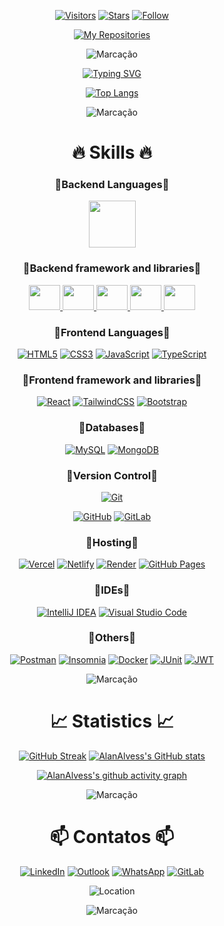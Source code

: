 <!--
**alanalvess/alanalvess** is a ✨ _special_ ✨ repository because its `README.md` (this file) appears on your GitHub profile.

Here are some ideas to get you started:

- 🔭 I’m currently working on ...
- 🌱 I’m currently learning ...
- 👯 I’m looking to collaborate on ...
- 🤔 I’m looking for help with ...
- 💬 Ask me about ...
- 📫 How to reach me: ...
- 😄 Pronouns: ...
- ⚡ Fun fact: ...
-->

<div align=center >

[![Visitors](https://komarev.com/ghpvc/?username=alanalvess&color=blueviolet&label=Visitors&style=for-the-badge&logo=eye)](https://komarev.com/ghpvc/?username=alanalvess&color=447ff7&label=Visitor+count)
[![Stars](https://custom-icon-badges.herokuapp.com/github/stars/alanalvess?color=55960c&style=for-the-badge&logo=star)](https://github.com/alanalvess?tab=stars)
[![Follow](https://custom-icon-badges.herokuapp.com/github/followers/alanalvess?color=236ad3&style=for-the-badge&logo=person-add&label=Follow&logoColor=white)](https://github.com/alanalvess?tab=followers)

[![My Repositories](https://custom-icon-badges.herokuapp.com/badge/-My%20Repositories-blue?style=for-the-badge&logoColor=white&logo=repo)](https://github.com/alanalvess?tab=repositories)


![Marcação](https://user-images.githubusercontent.com/73097560/115834477-dbab4500-a447-11eb-908a-139a6edaec5c.gif)          

[![Typing SVG](https://readme-typing-svg.herokuapp.com?font=audiowide&size=50&color=F8D847&center=true&vCenter=true&width=1250&height=100&lines=Meu+nome+%C3%A9+Alan+Alves;Sou+desenvolvedor+Backend;Estudante+de+Engenharia+da+Computa%C3%A7%C3%A3o)](https://git.io/typing-svg)

[![Top Langs](https://github-readme-stats.vercel.app/api/top-langs/?username=AlanAlvess&theme=radical&hide_border=true&layout=compact)](https://github.com/anuraghazra/github-readme-stats)


![Marcação](https://user-images.githubusercontent.com/73097560/115834477-dbab4500-a447-11eb-908a-139a6edaec5c.gif)

# 🔥 Skills 🔥

### 🔹Backend Languages🔹

<p>
  <a href="https://www.java.com" target="_blank"> 
    <img src="https://upload.wikimedia.org/wikipedia/pt/3/30/Java_programming_language_logo.svg" height=75 /> </a>
</p>


### 🔹Backend framework and libraries🔹

<p>
  <a href="https://spring.io/projects/spring-boot" target="_blank"> 
    <img src="https://spring.io/img/projects/spring-boot.svg" height=40 width=50/>
    </a>  
  <a href="https://spring.io/projects/spring-framework" target="_blank"> 
    <img src="https://spring.io/img/projects/spring-framework.svg?v=2" height=40 width=50 />
    </a>
  <a href="https://spring.io/projects/spring-data" target="_blank"> 
    <img src="https://spring.io/img/projects/spring-data.svg" height=40 width=50 /> </a>
  <a href="https://spring.io/projects/spring-cloud" target="_blank"> 
    <img src="https://spring.io/img/projects/spring-cloud.svg" height=40 width=50 /> </a>  
  <a href="https://spring.io/projects/spring-security" target="_blank"> 
    <img src="https://spring.io/img/projects/spring-security.svg" height=40 width=50 /> </a>
</p>


### 🔹Frontend Languages🔹

[![HTML5](https://img.shields.io/badge/html5-%23E34F26.svg?style=for-the-badge&logo=html5&logoColor=white)](https://developer.mozilla.org/pt-BR/docs/Web/HTML)
[![CSS3](https://img.shields.io/badge/css3-%231572B6.svg?style=for-the-badge&logo=css3&logoColor=white)](https://developer.mozilla.org/pt-BR/docs/Web/CSS)
[![JavaScript](https://img.shields.io/badge/javascript-%23323330.svg?style=for-the-badge&logo=javascript&logoColor=%23F7DF1E)](https://developer.mozilla.org/pt-BR/docs/Web/JavaScript)
[![TypeScript](https://img.shields.io/badge/typescript-%23007ACC.svg?style=for-the-badge&logo=typescript&logoColor=white)](https://www.typescriptlang.org/)


### 🔹Frontend framework and libraries🔹

[![React](https://img.shields.io/badge/react-%2320232a.svg?style=for-the-badge&logo=react&logoColor=%2361DAFB)](https://react.dev/)
[![TailwindCSS](https://img.shields.io/badge/tailwindcss-%2338B2AC.svg?style=for-the-badge&logo=tailwind-css&logoColor=white)](https://tailwindcss.com/)
[![Bootstrap](https://img.shields.io/badge/bootstrap-%238511FA.svg?style=for-the-badge&logo=bootstrap&logoColor=white)](https://getbootstrap.com/)


### 🔹Databases🔹

[![MySQL](https://img.shields.io/badge/mysql-4479A1.svg?style=for-the-badge&logo=mysql&logoColor=white)](https://www.mysql.com/)
[![MongoDB](https://img.shields.io/badge/MongoDB-%234ea94b.svg?style=for-the-badge&logo=mongodb&logoColor=white)](https://www.mongodb.com/)


### 🔹Version Control🔹

[![Git](https://img.shields.io/badge/git-%23F05033.svg?style=for-the-badge&logo=git&logoColor=white)](https://git-scm.com/)

[![GitHub](https://img.shields.io/badge/github-%23121011.svg?style=for-the-badge&logo=github&logoColor=white)](https://github.com/)
[![GitLab](https://img.shields.io/badge/gitlab-%23181717.svg?style=for-the-badge&logo=gitlab&logoColor=white)](https://about.gitlab.com/)


### 🔹Hosting🔹

[![Vercel](https://img.shields.io/badge/vercel-%23000000.svg?style=for-the-badge&logo=vercel&logoColor=white)](https://vercel.com/)
[![Netlify](https://img.shields.io/badge/netlify-%23000000.svg?style=for-the-badge&logo=netlify&logoColor=#00C7B7)](https://www.netlify.com/)
[![Render](https://img.shields.io/badge/Render-%46E3B7.svg?style=for-the-badge&logo=render&logoColor=white)](https://render.com/)
[![GitHub Pages](https://img.shields.io/badge/GitHub%20Pages-327FC7.svg?style=for-the-badge&logo=github&logoColor=white)](https://pages.github.com/)



### 🔹IDEs🔹

[![IntelliJ IDEA](https://img.shields.io/badge/IntelliJIDEA-000000.svg?style=for-the-badge&logo=intellij-idea&logoColor=white)](https://www.jetbrains.com/idea/)
[![Visual Studio Code](https://img.shields.io/badge/Visual%20Studio%20Code-0078d7.svg?style=for-the-badge&logo=visual-studio-code&logoColor=white)](https://code.visualstudio.com/)


### 🔹Others🔹

[![Postman](https://img.shields.io/badge/Postman-FF6C37?style=for-the-badge&logo=postman&logoColor=white)](https://www.postman.com/)
[![Insomnia](https://img.shields.io/badge/Insomnia-black?style=for-the-badge&logo=insomnia&logoColor=5849BE)](https://insomnia.rest/)
[![Docker](https://img.shields.io/badge/docker-%230db7ed.svg?style=for-the-badge&logo=docker&logoColor=white)](https://www.docker.com/)
[![JUnit](https://custom-icon-badges.herokuapp.com/badge/JUnit-25A162.svg?style=for-the-badge&logo=check-circle&logoColor=white)](https://junit.org/junit5/)
[![JWT](https://img.shields.io/badge/JWT-black?style=for-the-badge&logo=JSON%20web%20tokens)](https://jwt.io/)


![Marcação](https://user-images.githubusercontent.com/73097560/115834477-dbab4500-a447-11eb-908a-139a6edaec5c.gif)

# 📈 Statistics 📈

[![GitHub Streak](https://streak-stats.demolab.com/?user=AlanAlvess&theme=radical&hide_border=true)](https://git.io/streak-stats)   [![AlanAlvess's GitHub stats](https://github-readme-stats.vercel.app/api?username=AlanAlvess&show_icons=true&theme=radical&hide_border=true&count_private=true)](https://github.com/anuraghazra/github-readme-stats)

[![AlanAlvess's github activity graph](https://github-readme-activity-graph.vercel.app/graph?username=AlanAlvess&theme=redical&hide_border=true&radius=10)](https://github.com/ashutosh00710/github-readme-activity-graph)

![Marcação](https://user-images.githubusercontent.com/73097560/115834477-dbab4500-a447-11eb-908a-139a6edaec5c.gif)

# 📫 Contatos 📫 

[![LinkedIn](https://img.shields.io/badge/linkedin-%230077B5.svg?style=for-the-badge&logo=linkedin&logoColor=white)](https://www.linkedin.com/in/alanalvess/)
[![Outlook](https://img.shields.io/badge/Microsoft_Outlook-0078D4?style=for-the-badge&logo=microsoft-outlook&logoColor=white)](mailto:alan.alvess@outlook.com)
[![WhatsApp](https://img.shields.io/badge/WhatsApp-25D366?style=for-the-badge&logo=whatsapp&logoColor=white)](https://api.whatsapp.com/send?phone=5511984982465)
[![GitLab](https://img.shields.io/badge/gitlab-%23181717.svg?style=for-the-badge&logo=gitlab&logoColor=white)](https://gitlab.com/alanalvess)

![Location](https://custom-icon-badges.herokuapp.com/badge/S%C3%A3o%20Paulo-BRA-purple?style=for-the-badge&logo=location&logoColor=white)


![Marcação](https://user-images.githubusercontent.com/73097560/115834477-dbab4500-a447-11eb-908a-139a6edaec5c.gif)
